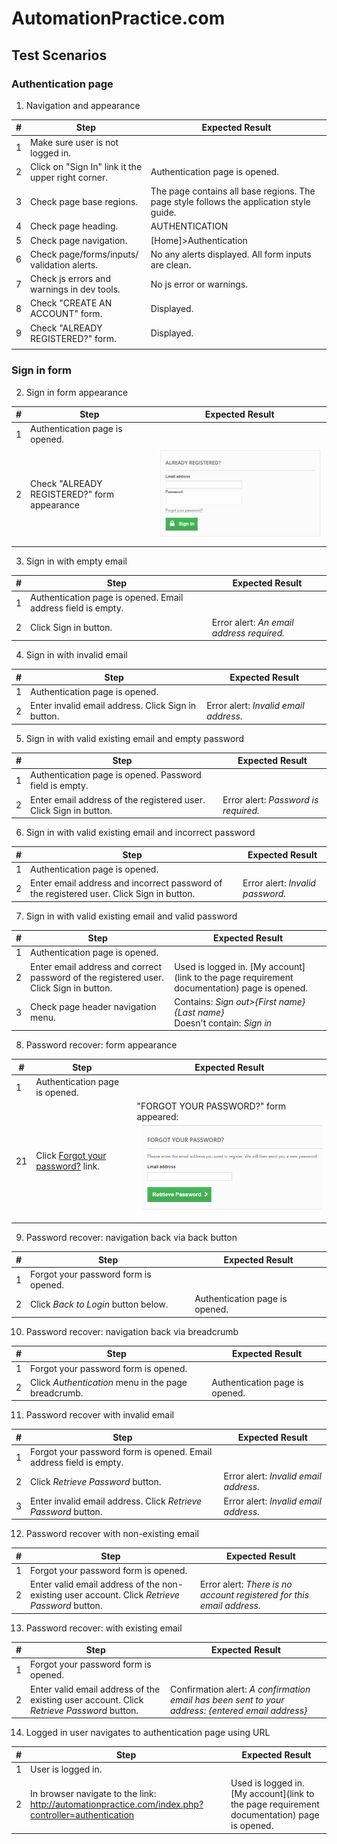 # AutomationPractice.com

## Test Scenarios

### Authentication page

1. Navigation and appearance

| #    | Step                                               | Expected Result                                              |
| ---- | -------------------------------------------------- | ------------------------------------------------------------ |
| 1    | Make sure user is not logged in.                   |                                                              |
| 2    | Click on "Sign In" link it the upper right corner. | Authentication page is opened.                               |
| 3    | Check page base regions.                           | The page contains all base regions. The page style follows the application style guide. |
| 4    | Check page heading.                                | AUTHENTICATION                                               |
| 5    | Check page navigation.                             | [Home]>Authentication                                        |
| 6    | Check page/forms/inputs/ validation alerts.        | No any alerts displayed. All form inputs are clean.          |
| 7    | Check js errors and warnings in dev tools.         | No js error or warnings.                                     |
| 8    | Check "CREATE AN ACCOUNT" form.                    | Displayed.                                                   |
| 9    | Check "ALREADY REGISTERED?" form.                  | Displayed.                                                   |
|      |                                                    |                                                              |



### Sign in form

2. Sign in form appearance

| #    | Step                                        | Expected Result |
| ---- | ------------------------------------------- | --------------- |
| 1    | Authentication page is opened.              |                 |
| 2    | Check "ALREADY REGISTERED?" form appearance | ![](img/2.PNG)  |
|      |                                             |                 |


3. Sign in with empty email

| #    | Step                                        | Expected Result |
| ---- | ------------------------------------------- | --------------- |
| 1 | Authentication page is opened. Email address field is empty. |                 |
| 2 | Click Sign in button. | Error alert: *An email address required.* |


4. Sign in with invalid email

| #    | Step                                        | Expected Result |
| ---- | ------------------------------------------- | --------------- |
| 1 | Authentication page is opened. |                 |
| 2 | Enter invalid email address. Click Sign in button. | Error alert: *Invalid email address.* |


5. Sign in with valid existing email and empty password

| #    | Step                                        | Expected Result |
| ---- | ------------------------------------------- | --------------- |
| 1 | Authentication page is opened. Password field is empty. |                 |
| 2 | Enter email address of the registered user. Click Sign in button. | Error alert: *Password is required.* |


6. Sign in with valid existing email and incorrect password

| #    | Step                                        | Expected Result |
| ---- | ------------------------------------------- | --------------- |
| 1 | Authentication page is opened. |                 |
| 2 | Enter email address and incorrect password of the registered user. Click Sign in button. | Error alert: *Invalid password.* |


7. Sign in with valid existing email and valid password

| #    | Step                                        | Expected Result |
| ---- | ------------------------------------------- | --------------- |
| 1 | Authentication page is opened. |                 |
| 2 | Enter email address and correct password of the registered user. Click Sign in button. | Used is logged in. [My account](link to the page requirement documentation) page is opened. |
| 3 | Check page header navigation menu. | Contains: *Sign out>{First name} {Last name}*<br />Doesn't contain: *Sign in* |


8. Password recover: form appearance

| #    | Step                                        | Expected Result |
| ---- | ------------------------------------------- | --------------- |
| 1 | Authentication page is opened. |                 |
| 21 | Click [Forgot your password?](http://automationpractice.com/index.php?controller=password) link. | "FORGOT YOUR PASSWORD?" form appeared:<br />![](img/3.png) |


9. Password recover: navigation back via back button

| #    | Step                                        | Expected Result |
| ---- | ------------------------------------------- | --------------- |
| 1 | Forgot your password form is opened. |                 |
| 2 | Click *Back to Login* button below. | Authentication page is opened. |


10. Password recover: navigation back via breadcrumb


| #    | Step                                        | Expected Result |
| ---- | ------------------------------------------- | --------------- |
| 1 | Forgot your password form is opened. |                 |
| 2 | Click *Authentication* menu in the page breadcrumb. | Authentication page is opened. |


11. Password recover with invalid email


| #    | Step                                        | Expected Result |
| ---- | ------------------------------------------- | --------------- |
| 1 | Forgot your password form is opened. Email address field is empty. |                 |
| 2 | Click *Retrieve Password* button. | Error alert: *Invalid email address.* |
| 3 | Enter invalid email address. Click *Retrieve Password* button. | Error alert: *Invalid email address.* |


12. Password recover with non-existing email

| #    | Step                                        | Expected Result |
| ---- | ------------------------------------------- | --------------- |
| 1 | Forgot your password form is opened. |                 |
| 2 | Enter valid email address of the non-existing user account. Click *Retrieve Password* button. | Error alert: *There is no account registered for this email address.* |


13. Password recover: with existing email

| #    | Step                                        | Expected Result |
| ---- | ------------------------------------------- | --------------- |
| 1 | Forgot your password form is opened. |                 |
| 2 | Enter valid email address of the existing user account. Click *Retrieve Password* button. | Confirmation alert: *A confirmation email has been sent to your address: {entered email address}* |


14. Logged in user navigates to authentication page using URL

| #    | Step                                        | Expected Result |
| ---- | ------------------------------------------- | --------------- |
| 1 | User is logged in. |                 |
| 2 | In browser navigate to the link: http://automationpractice.com/index.php?controller=authentication | Used is logged in. [My account](link to the page requirement documentation) page is opened. |
